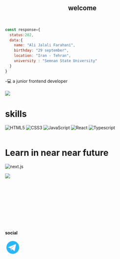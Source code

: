 <h2 align="center">welcome</h2>


<br/>

```javascript
const response={
  status:202,
  data:{
    name: "Ali Jalali Farahani",
    birthday: "29 september",
    location: "Iran - Tehran",
    university : "Semnan State University"
  }
}
```

-💻 a junior frontend developer
<br/>
<br/>
<a href="https://ali-jalali-farahani.github.io/CV/">
    <img src="https://img.shields.io/badge/Website-ali_jalali_farahani.github.io/CV-blue?style=flat&logo=google-chrome" />
</a>

# skills
![HTML5](https://img.shields.io/badge/html5-%23E34F26.svg?style=for-the-badge&logo=html5&logoColor=white) 
![CSS3](https://img.shields.io/badge/css3-%231572B6.svg?style=for-the-badge&logo=css3&logoColor=white) 
![JavaScript](https://img.shields.io/badge/javascript-%23323330.svg?style=for-the-badge&logo=javascript&logoColor=%23F7DF1E) 
![React](https://img.shields.io/badge/react-%2320232a.svg?style=for-the-badge&logo=react&logoColor=%2361DAFB)
![Typescript](https://img.shields.io/badge/TypeScript-007ACC?style=for-the-badge&logo=typescript&logoColor=white)
<br/>
<br/>

# Learn in near near future
![next.js](https://img.shields.io/badge/next%20js-000000?style=for-the-badge&logo=nextdotjs&logoColor=white) 
<br/>

<!-- # Learn after mastering frontend in 3 months
![golang](https://img.shields.io/badge/Golang-007d9c?style=for-the-badge&logo=go&logoColor=white)
 or 
![Django](https://img.shields.io/badge/Django-092E20?style=for-the-badge&logo=django&logoColor=green) 
<br/>
<br/> -->


<!-- [![Top Langs](https://github-readme-stats.vercel.app/api/top-langs/?username=Ali-Jalali-Farahani)](https://github.com/anuraghazra/github-readme-stats) -->

<img src="https://github-readme-stats.vercel.app/api?username=Ali-Jalali-Farahani&show_icons=true" align="left"/>
<br/>
<br/>
<br/>
<br/>
<br/>
<br/>
<br/>
<br/>
<br/>

<br/>

**social**

<a href="https://t.me/Ali_JF80"><img width="50px" height="50px"  align="left" src="https://github.com/Ali-Jalali-Farahani/Ali-Jalali-Farahani/blob/main/icons8-telegram-logo-48.png" alt="Telegram" /></a>


